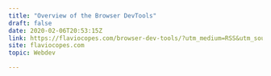 ```yaml
---
title: "Overview of the Browser DevTools"
draft: false
date: 2020-02-06T20:53:15Z
link: https://flaviocopes.com/browser-dev-tools/?utm_medium=RSS&utm_source=hune
site: flaviocopes.com
topic: Webdev  

---
```

